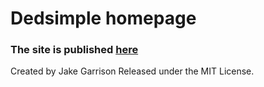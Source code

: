 
# Dedsimple homepage

### The site is published __[here](http://www.dedsimple.com/)__

Created by Jake Garrison
Released under the MIT License.
